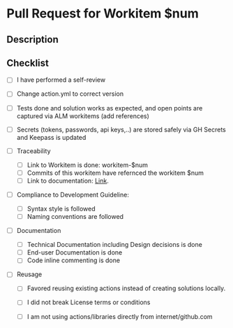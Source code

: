 # Pull Request for Workitem $num

## Description
     
 

## Checklist
- [ ] I have performed a self-review
- [ ] Change action.yml to correct version
- [ ] Tests done and solution works as expected, and open points are captured via ALM workitems (add references)
- [ ] Secrets (tokens, passwords, api keys,..) are stored safely via GH Secrets and Keepass is updated

 - [ ] Traceability
   - [ ] Link to Workitem is done: workitem-$num
   - [ ] Commits of this workitem have refernced the workitem $num 
   - [ ] Link to documentation: [Link](https://www.example.com/).

- [ ] Compliance to Development Guideline:
  - [ ] Syntax style is followed
  - [ ] Naming conventions are followed
	 
- [ ] Documentation
  - [ ] Technical Documentation including Design decisions is done
  - [ ] End-user Documentation is done
  - [ ] Code inline commenting is done

- [ ] Reusage
  - [ ] Favored reusing existing actions instead of creating solutions locally.
  - [ ] I did not break License terms or conditions
  - [ ] I am not using actions/libraries directly from internet/github.com

 
	  
	 
 

